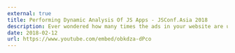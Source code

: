 ```yaml
---
external: true
title: Performing Dynamic Analysis Of JS Apps - JSConf.Asia 2018
description: Ever wondered how many times the ads in your website are using document.write? Or if you were writing to the DOM from untrusted sources? Such questions can be answered by dynamically analysing the JavaScript running in your website. Static analysis of JavaScript leads to a lot of false positives and is incredibly hard to do correctly due to features like eval, XHR, etc. Dynamic analysis of JavaScript gives much more accurate results. Inian will talk about using meta programming APIs such as Proxies, overriding native DOM APIs and inbuilt JS functions, using Immediately Invoked Function Expressions (IIFEs), etc. to carry out your own dynamic analysis, the gotchas involved and how he handled them. Inian will also be demonstrating how to use the open-source proxy module he wrote, which makes it easy to get started on carrying out these kinds of dynamic analysis on real-world web applications.
date: 2018-02-12
url: https://www.youtube.com/embed/obkdza-dPco
---
```

